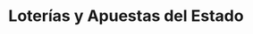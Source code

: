 ---
title: "Loterías y Apuestas del Estado"
url: /les-borges-blanques/loterias-y-apuestas-del-estado/
shop: Lotterie
---